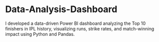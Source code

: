 # Data-Analysis-Dashboard
I developed a data-driven Power BI dashboard analyzing the Top 10 finishers in IPL history, visualizing runs, strike rates, and match-winning impact using Python and Pandas.
